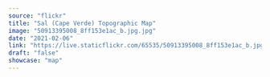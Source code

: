```yaml
---
source: "flickr"
title: "Sal (Cape Verde) Topographic Map"
image: "50913395008_8ff153e1ac_b.jpg.jpg"
date: "2021-02-06"
link: "https://live.staticflickr.com/65535/50913395008_8ff153e1ac_b.jpg"
draft: "false"
showcase: "map"
---
```

